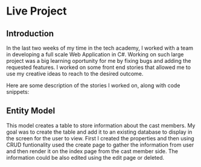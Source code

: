 # Live Project


## Introduction

In the last two weeks of my time in the tech academy, I worked with a team in developing a full scale Web Application in C#. Working on such large project was a big learning oportunity for me by fixing bugs and adding the requested features. I worked on some front end stories that allowed me to use my creative ideas to reach to the desired outcome. 

Here are some description of the stories I worked on, along with code snippets:

## Entity Model


This model creates a table to store information about the cast members. My goal was to create the table and add it to an existing database to display in the screen for the user to view. First I created the properties and then using CRUD funtionality used the create page to gather the information from user and then render it on the index page from the cast member side. The information could be also edited using the edit page or deleted.
